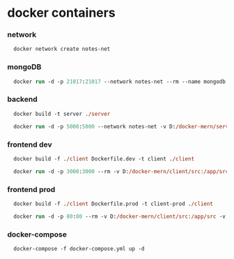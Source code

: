 # docker containers

### network

```ps
  docker network create notes-net
```

### mongoDB

```ps
  docker run -d -p 21017:21017 --network notes-net --rm --name mongodb mongo
```

### backend

```ps
  docker build -t server ./server
```

```ps
  docker run -d -p 5000:5000 --network notes-net -v D:/docker-mern/server:/app -v /app/node_modules --rm --name notes-backend server
```

### frontend dev

```ps
  docker build -f ./client Dockerfile.dev -t client ./client
```

```ps
  docker run -d -p 3000:3000 --rm -v D:/docker-mern/client/src:/app/src -v /app/node_modules --name notes-frontend client
```

### frontend prod

```ps
  docker build -f ./client Dockerfile.prod -t client-prod ./client
```

```ps
  docker run -d -p 80:80 --rm -v D:/docker-mern/client/src:/app/src -v /app/node_modules --name frontend-prod client-prod
```

### docker-compose

```ps
  docker-compose -f docker-compose.yml up -d
```
